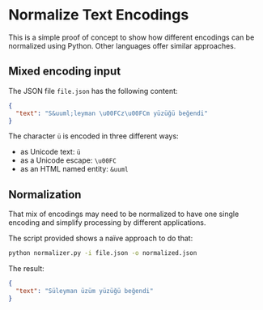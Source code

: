 # Normalize Text Encodings

This is a simple proof of concept to show how different encodings can be normalized using Python. Other languages offer similar approaches.

## Mixed encoding input

The JSON file `file.json` has the following content: 

```JSON
{
  "text": "S&uuml;leyman \u00FCz\u00FCm yüzüğü beğendi" 
}
```

The character `ü` is encoded in three different ways: 
- as Unicode text: `ü`
- as a Unicode escape: `\u00FC`
- as an HTML named entity: `&uuml`

## Normalization

That mix of encodings may need to be normalized to have one single encoding and simplify processing by different applications. 

The script provided shows a naïve approach to do that: 

```bash
python normalizer.py -i file.json -o normalized.json
```

The result: 

```JSON
{
  "text": "Süleyman üzüm yüzüğü beğendi"
}
```
